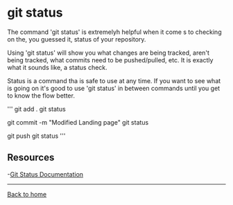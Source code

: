 # git status

The command 'git status' is extremelyh helpful when it come s to checking on the, you guessed it, status of your repository.

Using 'git status'  will show you what changes are being tracked, aren't being tracked, what commits need to be pushed/pulled, etc.
It is exactly what it sounds like, a status check. 

Status is a command tha is safe to use at any time.
 If you want to see what is going on it's good to use 'git status' in between commands until you get to know the flow better.

 '''
 git add .
 git status

 git commit -m "Modified Landing page"
 git status

 git  push
 git status
 '''

 ## Resources

 -[Git Status Documentation](https://git-scm/docs/git-status)

 ---

 [Back to home](../README.md)